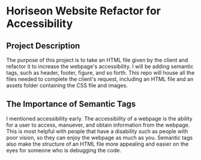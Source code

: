 # Horiseon Website Refactor for Accessibility

## Project Description

The purpose of this project is to take an HTML file given by the client and refactor it to increase the webpage's accessibility. I will be adding semantic tags, such as header, footer, figure, and so forth. This repo will house all the files needed to complete the client's request, including an HTML file and an assets folder containing the CSS file and images.

## The Importance of Semantic Tags

I mentioned accessibility early. The accessibility of a webpage is the ability for a user to access, manuever, and obtain information from the webpage. This is most helpful with people that have a disability such as people with poor vision, so they can enjoy the webpage as much as you. Semantic tags also make the structure of an HTML file more appealing and easier on the eyes for someone who is debugging the code.